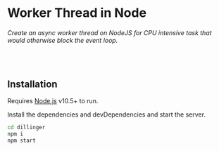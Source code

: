 # Worker Thread in Node
###### _Create an async worker thread on NodeJS for CPU intensive task that would otherwise block the event loop._
­

## Installation

Requires [Node.js](https://nodejs.org/) v10.5+ to run.

Install the dependencies and devDependencies and start the server.

```sh
cd dillinger
npm i
npm start
```
